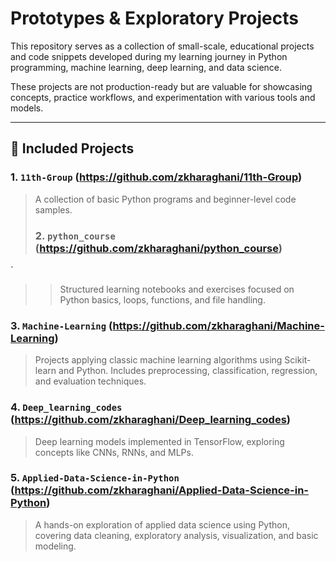 # Prototypes & Exploratory Projects
This repository serves as a collection of small-scale, educational projects and code snippets developed during my learning journey in Python programming, machine learning, deep learning, and data science.

These projects are not production-ready but are valuable for showcasing concepts, practice workflows, and experimentation with various tools and models.

---

## 📂 Included Projects

  ### 1. `11th-Group` (https://github.com/zkharaghani/11th-Group)
> A collection of basic Python programs and beginner-level code samples.
> ### 2. `python_course` (https://github.com/zkharaghani/python_course)
`
> > Structured learning notebooks and exercises focused on Python basics, loops, functions, and file handling.

### 3. `Machine-Learning` (https://github.com/zkharaghani/Machine-Learning)
> Projects applying classic machine learning algorithms using Scikit-learn and Python. Includes preprocessing, classification, regression, and evaluation techniques.

### 4. `Deep_learning_codes` (https://github.com/zkharaghani/Deep_learning_codes)
> Deep learning models implemented in TensorFlow, exploring concepts like CNNs, RNNs, and MLPs.

### 5. `Applied-Data-Science-in-Python` (https://github.com/zkharaghani/Applied-Data-Science-in-Python)
> A hands-on exploration of applied data science using Python, covering data cleaning, exploratory analysis, visualization, and basic modeling.

